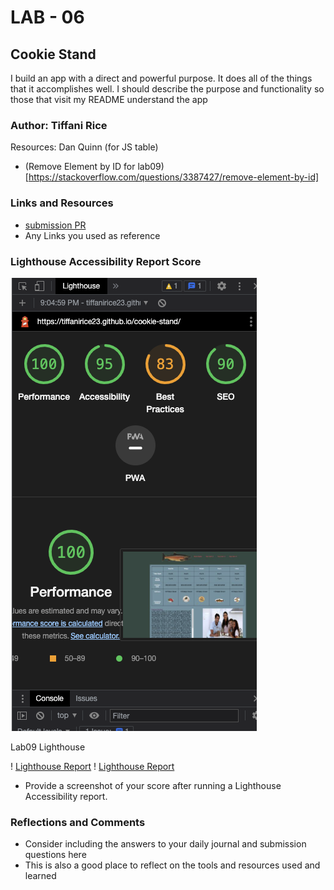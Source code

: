 # LAB - 06

## Cookie Stand

I build an app with a direct and powerful purpose. It does all of the things that it accomplishes well. I should describe the purpose and functionality so those that visit my README understand the app

### Author:  Tiffani Rice
Resources: Dan Quinn (for JS table)
- (Remove Element by ID for lab09)[https://stackoverflow.com/questions/3387427/remove-element-by-id]

### Links and Resources

* [submission PR](http://xyz.com)
* Any Links you used as reference

### Lighthouse Accessibility Report Score

![Lighthouse Report](img/lighthouse_ss.png)

Lab09 Lighthouse

! [Lighthouse Report](img/indexhtml_ss.png)
! [Lighthouse Report](img/saleshtml_ss.png)

* Provide a screenshot of your score after running a Lighthouse Accessibility report.

### Reflections and Comments

* Consider including the answers to your daily journal and submission questions here
* This is also a good place to reflect on the tools and resources used and learned
